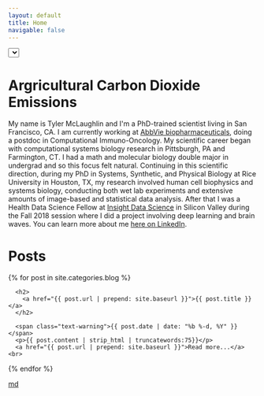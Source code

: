 ```yaml
---
layout: default
title: Home
navigable: false
---
```


<style>

.node {
  stroke: #fff;
  stroke-width: 1.5px;
}

.link {
  stroke: #999;
  stroke-opacity: .6;
}

</style>

<script src="https://d3js.org/d3.v4.js"></script>

<select id="selectButton"></select>

<div id='d3div'></div>

<script src="https://d3js.org/d3-scale-chromatic.v1.min.js"></script>


# Argricultural Carbon Dioxide Emissions 


My name is Tyler McLaughlin and I'm a PhD-trained scientist living in San Francisco, CA.  I am currently working at [AbbVie biopharmaceuticals](https://www.abbvie.com/), doing a postdoc in Computational Immuno-Oncology.  My scientific career began with computational systems biology research in Pittsburgh, PA and Farmington, CT.  I had a math and molecular biology double major in undergrad and so this focus felt natural.  Continuing in this scientific direction, during my PhD in Systems, Synthetic, and Physical Biology at Rice University in Houston, TX, my research involved human cell biophysics and systems biology, conducting both wet lab experiments and extensive amounts of image-based and statistical data analysis.   After that I was a Health Data Science Fellow at [Insight Data Science](https://www.insighthealthdata.com) in Silicon Valley during the Fall 2018 session where I did a project involving deep learning and brain waves.  You can learn more about me [here on LinkedIn](www.linkedin.com/in/r-tyler-mclaughlin-phd).

<!-- <script src="scripts/index_graph.js"></script> -->
<script>
// set the dimensions and margins of the graph
var margin = {top: 10, right: 30, bottom: 30, left: 60},
    width = 460 - margin.left - margin.right,
    height = 400 - margin.top - margin.bottom;

// append the svg object to the body of the page
var svg = d3.select("#d3div")
  .append("svg")
    .attr("width", width + margin.left + margin.right)
    .attr("height", height + margin.top + margin.bottom)
  .append("g")
    .attr("transform",
          "translate(" + margin.left + "," + margin.top + ")");

//Read the data
d3.json("data/total_emissions_by_year_v2.json",

    // Now I can use this dataset:
  function(data) {

    var x = d3.scaleLinear()
      .domain(d3.extent(data, function(d) { return d.Year; }))
      .range([ 0, width ]);
    svg.append("g")
      .attr("transform", "translate(0," + height + ")")
      .call(d3.axisBottom(x));

    // Add Y axis
    var y = d3.scaleLinear()
      .domain([0, d3.max(data, function(d) { return +d.total_emission; })])
      .range([ height, 0 ]);
    svg.append("g")
      .call(d3.axisLeft(y));

    // Add the line
    svg.append("path")
      .datum(data)
      .attr("fill", "none")
      .attr("stroke", "steelblue")
      .attr("stroke-width", 1.5)
      .attr("d", d3.line()
        .x(function(d) { return x(d.Year) })
        .y(function(d) { return y(d.total_emission) })
        )

})
</script>

# Posts

<ul style="padding-left:0px;">
  {% for post in site.categories.blog %}

      <h2>
        <a href="{{ post.url | prepend: site.baseurl }}">{{ post.title }}</a>
      </h2>

      <span class="text-warning">{{ post.date | date: "%b %-d, %Y" }}</span>
      <p>{{ post.content | strip_html | truncatewords:75}}</p>
      <a href="{{ post.url | prepend: site.baseurl }}">Read more...</a><br>

  {% endfor %}
</ul>




[md](slides/slide1.md)